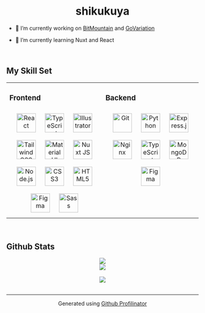 # <div align="center">shikukuya</div>  
  

- 🔭 I’m currently working on [BitMountain](https://github.com/BitMountain) and [GoVariation](https://github.com/GoVariation)  
  

- 🌱 I’m currently learning Nuxt and React  
  

<br/>  


## My Skill Set  
<table><tr><td valign="top" width="50%">



### Frontend  
<div align="center">  
<a href="https://reactjs.org/" target="_blank"><img style="margin: 10px" src="https://profilinator.rishav.dev/skills-assets/react-original-wordmark.svg" alt="React" height="50" /></a>  
<a href="https://www.typescriptlang.org/" target="_blank"><img style="margin: 10px" src="https://profilinator.rishav.dev/skills-assets/typescript-original.svg" alt="TypeScript" height="50" /></a>  
<a href="https://www.adobe.com/in/products/illustrator.html" target="_blank"><img style="margin: 10px" src="https://profilinator.rishav.dev/skills-assets/adobe_illustrator-icon.svg" alt="Illustrator" height="50" /></a>  
<a href="https://www.tailwindcss.com/" target="_blank"><img style="margin: 10px" src="https://profilinator.rishav.dev/skills-assets/tailwindcss.svg" alt="Tailwind CSS" height="50" /></a>  
<a href="https://mui.com/" target="_blank"><img style="margin: 10px" src="https://profilinator.rishav.dev/skills-assets/mui.png" alt="Material UI" height="50" /></a>  
<a href="https://nuxtjs.org/" target="_blank"><img style="margin: 10px" src="https://profilinator.rishav.dev/skills-assets/nuxt.png" alt="Nuxt JS" height="50" /></a>  
<a href="https://nodejs.org/" target="_blank"><img style="margin: 10px" src="https://profilinator.rishav.dev/skills-assets/nodejs-original-wordmark.svg" alt="Node.js" height="50" /></a>  
<a href="https://www.w3schools.com/css/" target="_blank"><img style="margin: 10px" src="https://profilinator.rishav.dev/skills-assets/css3-original-wordmark.svg" alt="CSS3" height="50" /></a>  
<a href="https://en.wikipedia.org/wiki/HTML5" target="_blank"><img style="margin: 10px" src="https://profilinator.rishav.dev/skills-assets/html5-original-wordmark.svg" alt="HTML5" height="50" /></a>  
<a href="https://www.figma.com/" target="_blank"><img style="margin: 10px" src="https://profilinator.rishav.dev/skills-assets/figma-icon.svg" alt="Figma" height="50" /></a>  
<a href="https://sass-lang.com/" target="_blank"><img style="margin: 10px" src="https://profilinator.rishav.dev/skills-assets/sass-original.svg" alt="Sass" height="50" /></a>  
</div>

</td><td valign="top" width="50%">



### Backend  
<div align="center">  
<a href="https://github.com/" target="_blank"><img style="margin: 10px" src="https://profilinator.rishav.dev/skills-assets/git-scm-icon.svg" alt="Git" height="50" /></a>  
<a href="https://www.python.org/" target="_blank"><img style="margin: 10px" src="https://profilinator.rishav.dev/skills-assets/python-original.svg" alt="Python" height="50" /></a>  
<a href="https://expressjs.com/" target="_blank"><img style="margin: 10px" src="https://profilinator.rishav.dev/skills-assets/express-original-wordmark.svg" alt="Express.js" height="50" /></a>  
<a href="https://www.nginx.com/" target="_blank"><img style="margin: 10px" src="https://profilinator.rishav.dev/skills-assets/nginx-original.svg" alt="Nginx" height="50" /></a>  
<a href="https://www.typescriptlang.org/" target="_blank"><img style="margin: 10px" src="https://profilinator.rishav.dev/skills-assets/typescript-original.svg" alt="TypeScript" height="50" /></a>  
<a href="https://www.mongodb.com/" target="_blank"><img style="margin: 10px" src="https://profilinator.rishav.dev/skills-assets/mongodb-original-wordmark.svg" alt="MongoDB" height="50" /></a>  
<a href="https://www.figma.com/" target="_blank"><img style="margin: 10px" src="https://profilinator.rishav.dev/skills-assets/figma-icon.svg" alt="Figma" height="50" /></a>  
</div>

</td></tr></table>  

<br/>  


## Github Stats  
<div align="center"><img src="https://github-readme-stats.vercel.app/api?username=shikukuya&show_icons=true&count_private=true&hide_border=true" align="center" /></div>  

<div align="center"><img src="https://github-readme-stats.vercel.app/api/top-langs/?username=shikukuya&hide_border=true&layout=compact" align="center" /></div>  

<br/>  

<div align="center">
<img src="https://komarev.com/ghpvc/?username=shikukuya&&style=flat-square" align="center" />
</div>  

<br />

----
<div align="center">Generated using <a href="https://profilinator.rishav.dev/" target="_blank">Github Profilinator</a></div>
